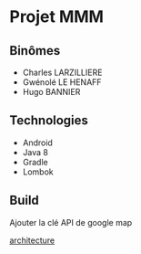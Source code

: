 # Projet MMM

## Binômes
* Charles LARZILLIERE
* Gwénolé LE HENAFF
* Hugo BANNIER

## Technologies
* Android
* Java 8
* Gradle
* Lombok

## Build
Ajouter la clé API de google map

[architecture](https://github.com/ISTIC-M2-ILa-GM/PhotoLoc/raw/master/spec/archi.png)
